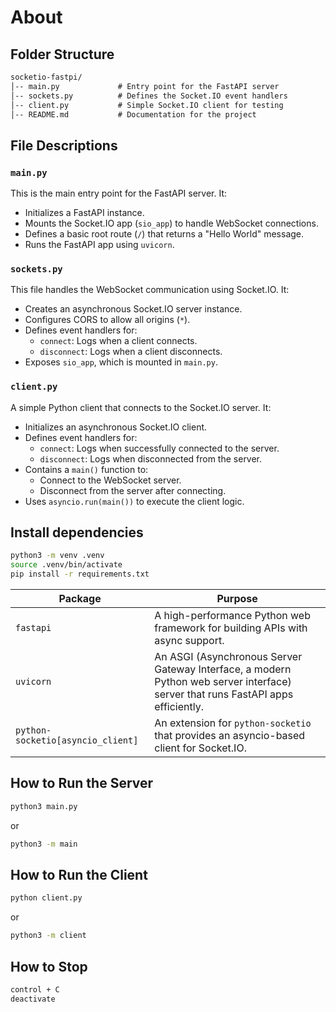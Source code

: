 # About

## Folder Structure

```txt
socketio-fastpi/
│-- main.py             # Entry point for the FastAPI server
│-- sockets.py          # Defines the Socket.IO event handlers
│-- client.py           # Simple Socket.IO client for testing
│-- README.md           # Documentation for the project
```

## File Descriptions

### `main.py`

This is the main entry point for the FastAPI server. It:

- Initializes a FastAPI instance.
- Mounts the Socket.IO app (`sio_app`) to handle WebSocket connections.
- Defines a basic root route (`/`) that returns a "Hello World" message.
- Runs the FastAPI app using `uvicorn`.

### `sockets.py`

This file handles the WebSocket communication using Socket.IO. It:

- Creates an asynchronous Socket.IO server instance.
- Configures CORS to allow all origins (`*`).
- Defines event handlers for:
  - `connect`: Logs when a client connects.
  - `disconnect`: Logs when a client disconnects.
- Exposes `sio_app`, which is mounted in `main.py`.

### `client.py`

A simple Python client that connects to the Socket.IO server. It:

- Initializes an asynchronous Socket.IO client.
- Defines event handlers for:
  - `connect`: Logs when successfully connected to the server.
  - `disconnect`: Logs when disconnected from the server.
- Contains a `main()` function to:
  - Connect to the WebSocket server.
  - Disconnect from the server after connecting.
- Uses `asyncio.run(main())` to execute the client logic.

## Install dependencies

```sh
python3 -m venv .venv
source .venv/bin/activate
pip install -r requirements.txt
```

| Package            | Purpose                                                      |
|--------------------|--------------------------------------------------------------|
| `fastapi`          | A high-performance Python web framework for building APIs with async support. |
| `uvicorn`          | An ASGI (Asynchronous Server Gateway Interface, a modern Python web server interface) server that runs FastAPI apps efficiently. |
| `python-socketio[asyncio_client]` | An extension for `python-socketio` that provides an asyncio-based client for Socket.IO. |

## How to Run the Server

```sh
python3 main.py
```

or

```sh
python3 -m main
```

## How to Run the Client

```sh
python client.py
```

or

```sh
python3 -m client
```

## How to Stop

```sh
control + C
deactivate
```
